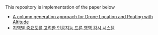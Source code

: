 This repository is implementation of the paper below

* [A column generation approach for Drone Location and Routing with Altitude](http://www.dbpia.co.kr/Journal/articleDetail?nodeId=NODE07424841)
* [지역별 중요도를 고려한 인공지능 드론 영역 감시 시스템](https://www.dbpia.co.kr/journal/articleDetail?nodeId=NODE07561601&language=ko_KR)

